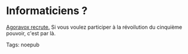 # Informaticiens ?

[Agoravox recrute.](http://www.agoravox.fr/article.php3?id_article=26300) Si vous voulez participer à la révoilution du cinquième pouvoir, c'est par là.

Tags: noepub